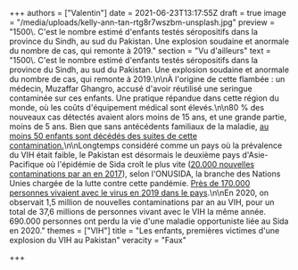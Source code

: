 +++
authors = ["Valentin"]
date = 2021-06-23T13:17:55Z
draft = true
image = "/media/uploads/kelly-ann-tan-rtg8r7wszbm-unsplash.jpg"
preview = "1500\\. C'est le nombre estimé d'enfants testés séropositifs dans la province du Sindh, au sud du Pakistan. Une explosion soudaine et anormale du nombre de cas, qui remonte à 2019."
section = "Vu d'ailleurs"
text = "1500\\. C'est le nombre estimé d'enfants testés séropositifs dans la province du Sindh, au sud du Pakistan. Une explosion soudaine et anormale du nombre de cas, qui remonte à 2019.\n\nÀ l'origine de cette flambée : un médecin, Muzaffar Ghangro, accusé d'avoir réutilisé une seringue contaminée sur ces enfants. Une pratique répandue dans cette région du monde, où les coûts d'équipement médical sont élevés.\n\n80 % des nouveaux cas détectés avaient alors moins de 15 ans, et une grande partie, moins de 5 ans. Bien que sans antécédents familiaux de la maladie, [au moins 50 enfants sont décédés des suites de cette contamination.](https://www.france24.com/en/live-news/20210614-children-pay-the-price-in-pakistan-s-mass-hiv-outbreak)\n\nLongtemps considéré comme un pays où la prévalence du VIH était faible, le Pakistan est désormais le deuxième pays d'Asie-Pacifique où l'épidémie de Sida croît le plus vite ([20.000 nouvelles contaminations par an en 2017](https://www.unaids.org/fr/resources/presscentre/featurestories/2019/june/20190618_pakistan)), selon l'ONUSIDA, la branche des Nations Unies chargée de la lutte contre cette pandémie. [Près de 170.000 personnes vivaient avec le virus en 2019 dans le pays](https://www.unaids.org/sites/default/files/country/documents/PAK_2019_countryreport.pdf).\n\nEn 2020, on observait 1,5 million de nouvelles contaminations par an au VIH, pour un total de 37,6 millions de personnes vivant avec le VIH la même année. 690.000 personnes ont perdu la vie d'une maladie opportuniste liée au Sida en 2020."
themes = ["VIH"]
title = "Les enfants, premières victimes d'une explosion du VIH au Pakistan"
veracity = "Faux"

+++
